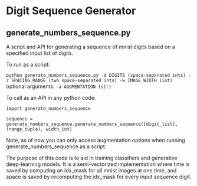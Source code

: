 # Digit Sequence Generator

## generate_numbers_sequence.py
A script and API for generating a sequence of mnist digits based on a specified input list of digits.

To run as a script:

`python generate_numbers_sequence.py -d DIGITS (space-separated ints) -r SPACING_RANGE (two space-separated ints) -w IMAGE_WIDTH (int)` optional arguments: `-a AUGMENTATION (str)`

To call as an API in any python code:

```
import generate_numbers_sequence

sequence = generate_numbers_sequence.generate_numbers_sequence([digit_list], (range_tuple), width_int)
```

Note, as of now you can only access augmentation options when running generate_numbers_sequence as a script.

The purpose of this code is to aid in training classifiers and generative deep-learning models. It is a semi-vectorized implementation where time is saved by computing an idx_mask for all mnist images at one time, and space is saved by recomputing the idx_mask for every input sequence digit.
